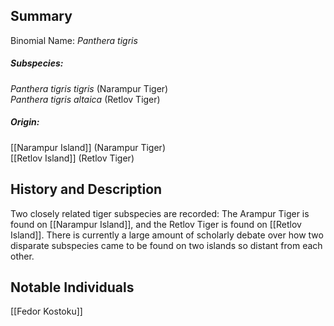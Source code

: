 ## Summary

Binomial Name: _Panthera tigris_
##### Subspecies:  
_Panthera tigris tigris_ (Narampur Tiger)  
_Panthera tigris altaica_ (Retlov Tiger)  
##### Origin:
[[Narampur Island]] (Narampur Tiger)  
[[Retlov Island]] (Retlov Tiger)  
## History and Description

Two closely related tiger subspecies are recorded: The Arampur Tiger is found on [[Narampur Island]], and the Retlov Tiger is found on [[Retlov Island]]. There is currently a large amount of scholarly debate over how two disparate subspecies came to be found on two islands so distant from each other.
## Notable Individuals

[[Fedor Kostoku]]